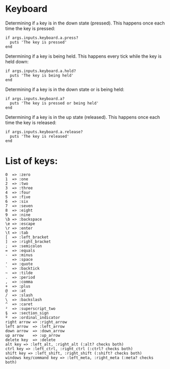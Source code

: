 # Keyboard

Determining if `a` key is in the down state (pressed). This happens once each time the key is pressed:

```
if args.inputs.keyboard.a.press?
  puts 'The key is pressed'
end
```

Determining if a key is being held. This happens every tick while the key is held down:

```
if args.inputs.keyboard.a.hold?
  puts 'The key is being held'
end
```

Determining if a key is in the down state or is being held:

```
if args.inputs.keyboard.a?
  puts 'The key is pressed or being held'
end
```

Determining if a key is in the up state (released). This happens once each time the key is released:

```
if args.inputs.keyboard.a.release?
  puts 'The key is released'
end
```

# List of keys:

```
0  => :zero
1  => :one
2  => :two
3  => :three
4  => :four
5  => :five
6  => :six
7  => :seven
8  => :eight
9  => :nine
\b => :backspace
\e => :escape
\r => :enter
\t => :tab
[  => :left_bracket
]  => :right_bracket
;  => :semicolon
=  => :equals
-  => :minus
   => :space
'  => :quote
`  => :backtick
~  => :tilde
.  => :period
,  => :comma
+  => :plus
@  => :at
/  => :slash
\  => :backslash
^  => :caret
²  => :superscript_two
§  => :section_sign
º  => :ordinal_indicator
right arrow => :right_arrow
left arrow  => :left_arrow
down arrow  => :down_arrow
up arrow    => :up_arrow
delete key  => :delete
alt key => :left_alt, :right_alt (:alt? checks both)
ctrl key => :left_ctrl, :right_ctrl (:ctrl? checks both)
shift key => :left_shift, :right_shift (:shift? checks both)
windows key/command key => :left_meta, :right_meta (:meta? checks both)
```

